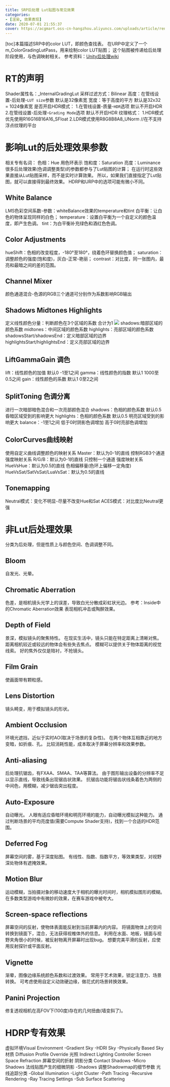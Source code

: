 ```yaml
---
title: SRP后处理 Lut贴图与常见效果
categories:
- [渲染, 效果表现]
date: 2020-07-01 21:55:37
cover: https://acgmart.oss-cn-hangzhou.aliyuncs.com/uploads/article/render/present/030.png
---
```


\[toc\]本篇描述SRP中的color LUT，即颜色查找表。 在URP中定义了一个m\_ColorGradingLutPass，用来绘制color LUT贴图； 这个贴图被传递给后处理阶段使用，与色调映射相关。 参考资料：[Unity后处理wiki](https://github.com/Unity-Technologies/PostProcessing/wiki "Unity后处理wiki")

# RT的声明

Shader属性名：\_InternalGradingLut 采样过滤方式：Bilinear 高度：在管线设置-后处理-`LUT size`参数 默认是32像素宽 宽度：等于高度的平方 默认是32x32 = 1024像素宽 是否开启HDR模式： 1.在管线设置-质量-`HDR`选项 默认不开启HDR 2.在管线设置-后处理-`Grading Mode`选项 默认不开启HDR 纹理格式： 1.HDR模式优先使用R16G16B16A16\_SFloat 2.LDR模式使用R8G8B8A8\_UNorm //在不支持浮点纹理的平台

# 影响Lut的后处理效果参数

相关专有名词： 色相：Hue 用色环表示 饱和度：Saturation 亮度：Luminance 很多后处理效果(色调调整类型)的参数都参与了Lut贴图的计算； 在运行时这些效果直接从Lut贴图采样，而不是实时计算效果。 所以，如果我们直接指定了Lut贴图，就可以直接得到最终效果。 HDRP和URP中的选项可能有微小不同。

## White Balance

LMS色彩空间系数-参数：whiteBalance效果的temperature和tint 白平衡：让白色的物体呈现同样的白色； temperature：设置白平衡为一个自定义的颜色温度，即产生色调。 tint：为白平衡补充绿色和酒红色色调。

## Color Adjustments

hueShift：色相的改变程度，-180°至180°，绕着色环替换颜色值； saturation：调整颜色的强度(饱和度)，灰白-正常-艳丽； contrast：对比度，同一张图内，最亮和最暗之间的差的范围。

## Channel Mixer

颜色通道混合-色源的RGB三个通道可分别作为系数影响RGB输出

## Shadows Midtones Highlights

定义线性颜色分量：判断颜色在3个区域的系数 合计为1 ![](https://acgmart.oss-cn-hangzhou.aliyuncs.com/uploads/article/render/present/028.png) shadows:暗部区域的颜色系数 midtones：中间区域的颜色系数 highlights：亮部区域的颜色系数 shadowsStart/shadowsEnd：定义暗部区域的边界 highlightsStart/highlightsEnd：定义亮部区域的边界

## LiftGammaGain 调色

lift：线性颜色的加值 默认0 -1至1之间 gamma：线性颜色的指数 默认1 1000至0.5之间 gain：线性颜色的系数 默认1 0至2之间

## SplitToning 色调分离

进行一次暗部暗色混合和一次亮部颜色混合 shadows：色相的颜色系数 默认0.5 昏暗区域受到的影响更大 highlights：色相的颜色系数 默认0.5 明亮区域受到的影响更大 balance：-1至1之间 低于0时阴影色调增加 高于0时亮部色调增加

## ColorCurves曲线映射

使用自定义曲线调整颜色的映射关系 Master：默认为0-1的直线 控制RGB3个通道 强度映射关系 R/G/B：默认为0-1的直线 只控制一个通道 强度映射关系 HueVsHue：默认为0.5的直线 色相偏移量(色环上偏移一定角度) HueVsSat/SatVsSat/LuaVsSat：默认为0.5的直线

## Tonemapping

Neutral模式：变化不明显-尽量不改变Hue和Sat ACES模式：对比度比Neutral更强

# 非Lut后处理效果

分类为后处理，但是性质上与颜色空间、色调调整不同。

## Bloom

自发光、光晕。

## Chromatic Aberration

色差，是相机镜头光学上的误差，导致白光分散成彩虹状光边。 参考：Inside中的Chromatic Aberration效果 表现相机冲击或陶醉效果。

## Depth of Field

景深，模拟镜头的聚焦特性。 在现实生活中，镜头只能在特定距离上清晰对焦。 距离相机较近或较远的物体会有些失去焦点。 模糊可以提供关于物体距离的视觉线索。 好的焦外仅仅是陪衬，不抢镜头。

## Film Grain

使画面带有颗粒感。

## Lens Distortion

镜头畸变，用于模拟镜头的形状。

## Ambient Occlusion

环境光遮挡，近似于实时AO(取决于场景的复杂性)。 在两个物体互相靠近的地方变暗，如折痕、孔。 比较消耗性能，成本取决于屏幕分辨率和效果参数。

## Anti-aliasing

后处理抗锯齿，有FXAA、SMAA、TAA等算法。 由于图形输出设备的分辨率不足以显示直线，导致线条出现锯齿状效果。 抗锯齿功能将锯齿状线条着色为两侧的中间色，用模糊，减少锯齿突出程度。

## Auto-Exposure

自动曝光。 人眼有适应昏暗环境和明亮环境的能力，自动曝光模拟这种能力。 通过判断场景的平均亮度值(需要Compute Shader支持)，找到一个合适的HDR范围。

## Deferred Fog

屏幕空间的雾，基于深度贴图。 有线性、指数、指数平方，等效果类型，对视野深处物体有遮掩效果。

## Motion Blur

运动模糊，当拍摄对象的移动速度大于相机的曝光时间时，相机模拟图形的模糊。 在多数类型游戏中有微妙的效果，在赛车游戏中被夸大。

## Screen-space reflections

屏幕空间的反射，使物体表面能反射到当前屏幕内的内容。 将镜面物体上的空间转换到镜面下，混合，无法获得视椎体外的信息。 利用在水面、地板，镜面与视野夹角很小的时候，被反射物离开屏幕时出现bug。 想要完美平滑的反射，应使用反射探针或平面反射。

## Vignette

渐晕，图像边缘系统颜色系数和过渡效果。 常用于艺术效果，锁定注意力、场景转换。 可考虑使用自定义动效硬边缘，做花式的场景转换效果。

## Panini Projection

修复透视相机在高FOV下(100度)存在的几何扭曲(墙变斜了)。

# HDRP专有效果

虚拟环境Visual Environment -Gradient Sky -HDRI Sky -Physically Based Sky 材质 Diffusion Profile Override 光照 Indirect Lighting Controller Screen Space Refraction 屏幕空间的折射 阴影分类 Contact Shadows -Micro Shadows 法线贴图产生的细微阴影 -Shadows 调整Shadowmap的细节参数 光线追踪分类 -Global Illumination -Light Cluster -Path Tracing -Recursive Rendering -Ray Tracing Settings -Sub Surface Scattering